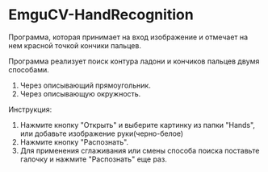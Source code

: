 # EmguCV-HandRecognition
Программа, которая принимает на вход изображение и отмечает на нем красной точкой кончики пальцев.

Программа реализует поиск контура ладони и кончиков пальцев двумя способами.
1. Через описывающий прямоугольник.
2. Через описывающую окружность.

Инструкция:

1. Нажмите кнопку "Открыть" и выберите картинку из папки "Hands", или добавьте изображение руки(черно-белое)
2. Нажмите кнопку "Распознать".
3. Для применения сглаживания или смены способа поиска поставьте галочку и нажмите "Распознать" еще раз.
